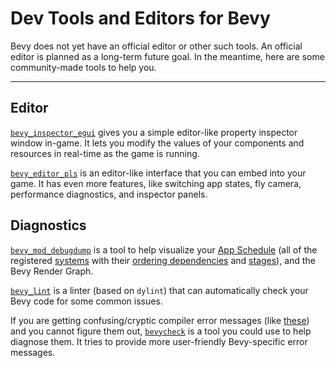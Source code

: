 # Dev Tools and Editors for Bevy

Bevy does not yet have an official editor or other such tools. An official
editor is planned as a long-term future goal. In the meantime, here are
some community-made tools to help you.

---

## Editor

[`bevy_inspector_egui`](https://github.com/jakobhellermann/bevy-inspector-egui)
gives you a simple editor-like property inspector window in-game. It lets
you modify the values of your components and resources in real-time as the
game is running.

[`bevy_editor_pls`](https://github.com/jakobhellermann/bevy_editor_pls)
is an editor-like interface that you can embed into your game. It has even
more features, like switching app states, fly camera, performance diagnostics,
and inspector panels.

## Diagnostics

[`bevy_mod_debugdump`](https://github.com/jakobhellermann/bevy_mod_debugdump)
is a tool to help visualize your [App Schedule](../programming/app-builder.md)
(all of the registered [systems](../programming/systems.md) with
their [ordering dependencies](../programming/system-order.md) and
[stages](../programming/stages.md)), and the Bevy Render Graph.

[`bevy_lint`](https://github.com/MinerSebas/bevy_lint) is a linter (based on
`dylint`) that can automatically check your Bevy code for some common issues.

If you are getting confusing/cryptic compiler error messages (like
[these](../pitfalls/into-system.md)) and you cannot figure them out,
[`bevycheck`](https://github.com/jakobhellermann/bevycheck) is a tool you
could use to help diagnose them. It tries to provide more user-friendly
Bevy-specific error messages.
